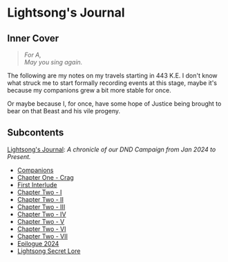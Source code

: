 # Lightsong's Journal 

## Inner Cover

> _For A,   
> May you sing again._

The following are my notes on my travels starting in 443 K.E. I don't know what struck me to start formally recording events at this stage, maybe it's because my companions grew a bit more stable for once.   

Or maybe because I, for once, have some hope of Justice being brought to bear on that Beast and his vile progeny.

## Subcontents
[Lightsong's Journal](./Journal-0-0.md): _A chronicle of our DND Campaign from Jan 2024 to Present._ 
- [Companions](./Journal-0-Companions.md)
- [Chapter One - Crag](./Journal-1-I.md)
- [First Interlude](./Journal-1.5-I.md)
- [Chapter Two - I](./Journal-2-I.md)
- [Chapter Two - II](./Journal-2-II.md)
- [Chapter Two - III](./Journal-2-III.md) 
- [Chapter Two - IV](./Journal-2-IV.md)
- [Chapter Two - V](./Journal-2-V.md)
- [Chapter Two - VI](./Journal-2-VI.md)
- [Chapter Two - VII](./Journal-2-VII.md)
- [Epilogue 2024](./Journal-2.5.md)
- [Lightsong Secret Lore](./Journal-99-Lightsong-Lore.md)